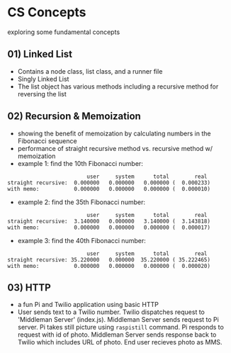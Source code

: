 # CS Concepts
exploring some fundamental concepts

## 01) Linked List
* Contains a node class, list class, and a runner file
* Singly Linked List
* The list object has various methods including a recursive method for reversing the list

## 02) Recursion & Memoization
* showing the benefit of memoization by calculating numbers in the Fibonacci sequence
* performance of straight recursive method vs. recursive method w/ memoization
* example 1: find the 10th Fibonacci number:
```
                         user     system      total        real
straight recursive:  0.000000   0.000000   0.000000 (  0.000233)
with memo:           0.000000   0.000000   0.000000 (  0.000010)

```
* example 2: find the 35th Fibonacci number:
```
                         user     system      total        real
straight recursive:  3.140000   0.000000   3.140000 (  3.143818)
with memo:           0.000000   0.000000   0.000000 (  0.000017)

```
* example 3: find the 40th Fibonacci number:
```
                         user     system      total        real
straight recursive: 35.220000   0.000000  35.220000 ( 35.222465)
with memo:           0.000000   0.000000   0.000000 (  0.000020)
```

## 03) HTTP
* a fun Pi and Twilio application using basic HTTP
* User sends text to a Twilio number.  Twilio dispatches request to 'Middleman Server' (index.js).  Middleman Server sends request to Pi server.  Pi takes still picture using `raspistill` command.  Pi responds to request with id of photo.  Middleman Server sends response back to Twilio which includes URL of photo.  End user recieves photo as MMS.
